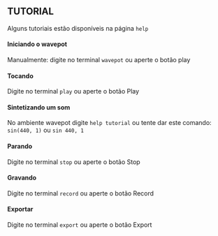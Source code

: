 ## TUTORIAL

Alguns tutoriais estão disponíveis na página `help`

#### Iniciando o wavepot
Manualmente: digite no terminal `wavepot` ou aperte o botão play

#### Tocando
Digite no terminal `play` ou aperte o botão Play

#### Sintetizando um som

No ambiente wavepot digite `help tutorial` ou tente dar este comando: `sin(440, 1)` ou `sin 440, 1`

#### Parando
Digite no terminal `stop` ou aperte o botão Stop

#### Gravando
Digite no terminal `record` ou aperte o botão Record

#### Exportar
Digite no terminal `export` ou aperte o botão Export